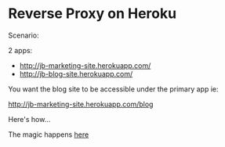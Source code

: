 # Reverse Proxy on Heroku

Scenario:

2 apps:
* http://jb-marketing-site.herokuapp.com/
* http://jb-blog-site.herokuapp.com/

You want the blog site to be accessible under the primary app ie:

http://jb-marketing-site.herokuapp.com/blog

Here's how...

The magic happens
[here](https://github.com/johnbeynon/heroku-demo-proxypath/blob/master/config/nginx.conf.erb#L45)
